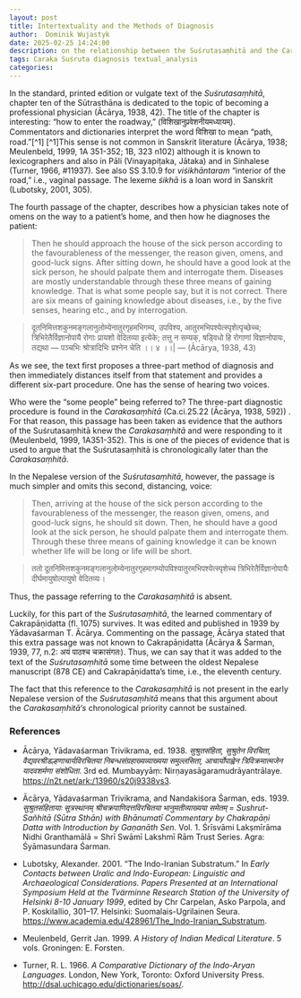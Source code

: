 ```yaml
---
layout: post
title: Intertextuality and the Methods of Diagnosis
author:  Dominik Wujastyk
date: 2025-02-25 14:24:00
description: on the relationship between the Suśrutasaṃhitā and the Carakasaṃhitā
tags: Caraka Suśruta diagnosis textual_analysis
categories: 
---
```


In the standard, printed edition or vulgate text of the *Suśrutasaṃhitā*, chapter ten of the Sūtrasthāna is dedicated to the topic of becoming a professional physician (Ācārya, 1938, 42). The title of the chapter is interesting: “how to enter the roadway,” (विशिखानुप्रवेशनीयमध्यायम्). Commentators and dictionaries interpret the word विशिखा to mean “path, road.”[^1] 
[^1]This sense is not common in Sanskrit literature (Ācārya, 1938; Meulenbeld,   1999, 1A 351-352; 1B, 323 n102) although it is known to lexicographers and also in Pāli (Vinayapiṭaka, Jātaka) and in Sinhalese (Turner, 1966, #11937). See also SS 3.10.9 for *viśikhāntaram* “interior of the road,” i.e., vaginal passage. The lexeme *śikhā* is a loan word in Sanskrit (Lubotsky, 2001, 305).

The fourth passage of the chapter, describes how a physician takes note of omens on the way to a patient’s home, and then how he diagnoses the patient:

>Then he should approach the house of the sick person 
    according to the favourableness of the messenger, the 
    reason given, omens, and good-luck signs. After sitting 
    down, he should have a good look at the sick person, he 
    should palpate them and interrogate them. Diseases are 
    mostly understandable through these three means of gaining 
    knowledge. That is what some people say, but it is not 
    correct. There are six means of gaining knowledge about 
    diseases, i.e., by the five senses, hearing etc., and by 
    interrogation.

>दूतनिमित्तशकुनमङ्गलानुलोम्येनातुरगृहमभिगम्य, उपविश्य, आतुरमभिपश्येत्स्पृशेत्पृच्छेच्च; 
    त्रिभिरेतैर्विज्ञानोपायै रोगाः प्रायशो वेदितव्या इत्येके; तत्तु न सम्यक्, षड्विधो हि रोगाणां 
    विज्ञानोपायः, तद्यथा — पञ्चभिः श्रोत्रादिभिः प्रश्नेन चेति ।। ४ ।।|
    — (Ācārya, 1938, 43)

As we see, the text first proposes a three-part method of diagnosis and then immediately distances itself from that statement and provides a different six-part procedure. One has the sense of hearing two voices.

Who were the “some people” being referred to? The three-part diagnostic procedure is found in the *Carakasaṃhitā* (Ca.ci.25.22 (Ācārya, 1938, 592)) . For that reason, this passage has been taken as evidence that the authors of the Suśrutasaṃhitā knew the *Carakasaṃhitā* and were responding to it (Meulenbeld, 1999, 1A351-352). This is one of the pieces of evidence that is used to argue that the Suśrutasaṃhitā is chronologically later than the *Carakasaṃhitā*.

In the Nepalese version of the *Suśrutasaṃhitā*, however, the passage is much simpler and omits this second, distancing, voice:

>Then, arriving at the house of the sick person according to 
    the favourableness of the messenger, the reason given, 
    omens, and good-luck signs, he should sit down. Then, he 
    should have a good look at the sick person, he should 
    palpate them and interrogate them. Through these three means 
    of gaining knowledge it can be known whether life will be 
    long or life will be short.

>ततो दूतनिमित्तशकुनमङ्गलानुलोम्येनातुरगृहमागम्योपविश्यातुरमभिपश्येत्स्पृशेच्च त्रिभिरेतैर्विज्ञानोपायैः 
    दीर्घमायुषोल्पायुषो वेदितव्यः।

Thus, the passage referring to the *Carakasaṃhitā* is absent.

Luckily, for this part of the *Suśrutasaṃhitā*, the learned commentary of Cakrapāṇidatta (fl. 1075) survives. It was edited and published in 1939 by Yādavaśarman T. Ācārya. Commenting on the passage, Ācārya stated that this extra passage was not known to Cakrapāṇidatta (Ācārya & Śarman, 1939, 77, n.2: अयं पाठश्च चक्रासंगतः). Thus, we can say that it was added to the text of the *Suśrutasaṃhitā* some time between the oldest Nepalese manuscript (878 CE) and Cakrapāṇidatta’s time, i.e., the eleventh century.

The fact that this reference to the *Carakasaṃhitā* is not present in the early Nepalese version of the *Suśrutasaṃhitā* means that this argument about the *Carakasaṃhitā‘s* chronological priority cannot be sustained.

### References

*  Ācārya, Yādavaśarman Trivikrama, ed. 1938. *सुश्रुतसंहिता, सुश्रुतेन विरचिता, वैद्यवरश्रीडल्हणाचार्यविरचितया निबन्धसंग्रहाख्यव्याख्यया समुल्लसिता, आचार्योपाह्वेन त्रिविक्रमात्मजेन यादवशर्मणा संशोधिता*. 3rd ed. Mumbayyāṃ: Nirṇayasāgaramudrāyantrālaye. https://n2t.net/ark:/13960/s20j9338vs3.
*  Ācārya, Yādavaśarman Trivikrama, and Nandakiśora Śarman, eds. 1939. *सुश्रुतसंहितायाः सूत्रस्थानम् श्रीचक्रपाणिदत्तविरचितया भानुमतीव्याख्यया समेतम्  = Sushrut-Sañhitā (Sūtra Sthān) with Bhānumatī Commentary by Chakrapāṇi Datta with Introduction by Gaṇanāth Sen*. Vol. 1. Śrīsvāmi Lakṣmīrāma Nidhi Granthamālā = Shrī Swāmī Lakshmī Rām Trust Series. Agra: Śyāmasundara Śarman.
*  Lubotsky, Alexander. 2001. “The Indo-Iranian Substratum.” In *Early Contacts between Uralic and Indo-European: Linguistic and Archaeological Considerations. Papers Presented at an International Symposium Held at the Tvärminne Research Station of the University of Helsinki 8-10 January 1999*, edited by Chr Carpelan, Asko Parpola, and P. Koskilallio, 301–17. Helsinki: Suomalais-Ugrilainen Seura. https://www.academia.edu/428961/The_Indo-Iranian_Substratum.
*  Meulenbeld, Gerrit Jan. 1999. *A History of Indian Medical Literature*. 5 vols. Groningen: E. Forsten.

*  Turner, R. L. 1966. *A Comparative Dictionary of the Indo-Aryan Languages*. London, New York, Toronto: Oxford University Press. http://dsal.uchicago.edu/dictionaries/soas/.